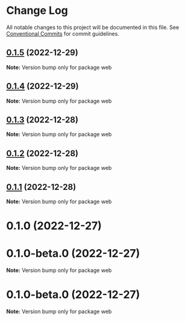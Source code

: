 # Change Log

All notable changes to this project will be documented in this file.
See [Conventional Commits](https://conventionalcommits.org) for commit guidelines.

## [0.1.5](https://github.com/rmoralp/maons/compare/web@0.1.4...web@0.1.5) (2022-12-29)

**Note:** Version bump only for package web





## [0.1.4](https://github.com/rmoralp/maons/compare/web@0.1.3...web@0.1.4) (2022-12-29)

**Note:** Version bump only for package web





## [0.1.3](https://github.com/rmoralp/maons/compare/web@0.1.2...web@0.1.3) (2022-12-28)

**Note:** Version bump only for package web





## [0.1.2](https://github.com/rmoralp/maons/compare/web@0.1.1...web@0.1.2) (2022-12-28)

**Note:** Version bump only for package web





## [0.1.1](https://github.com/rmoralp/maons/compare/web@0.1.0...web@0.1.1) (2022-12-28)

**Note:** Version bump only for package web





# 0.1.0 (2022-12-27)



# 0.1.0-beta.0 (2022-12-27)

**Note:** Version bump only for package web





# 0.1.0-beta.0 (2022-12-27)

**Note:** Version bump only for package web
